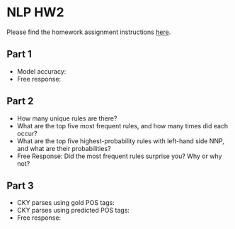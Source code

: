 # NLP HW2

Please find the homework assignment instructions [here](https://docs.google.com/document/d/1K8s_Ecms0cIqRO1PKPFs2bfFVFfZpc1nFoEhtxRlCaM/edit?tab=t.5c3153xm9mha).

## Part 1
* Model accuracy:
* Free response:

## Part 2
* How many unique rules are there?
* What are the top five most frequent rules, and how many times did each occur?
* What are the top five highest-probability rules with left-hand side NNP, and what are their probabilities?
* Free Response: Did the most frequent rules surprise you? Why or why not?

## Part 3
* CKY parses using gold POS tags:
* CKY parses using predicted POS tags:
* Free response:
